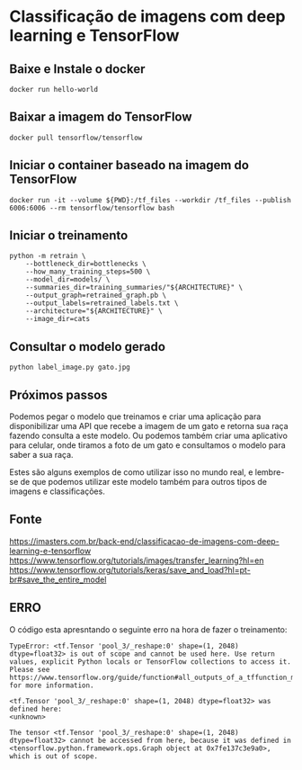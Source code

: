 # Classificação de imagens com deep learning e TensorFlow

## Baixe e Instale o docker 

    docker run hello-world

## Baixar a imagem do TensorFlow

    docker pull tensorflow/tensorflow

## Iniciar o container baseado na imagem do TensorFlow

    docker run -it --volume ${PWD}:/tf_files --workdir /tf_files --publish 6006:6006 --rm tensorflow/tensorflow bash

## Iniciar o treinamento

    python -m retrain \
        --bottleneck_dir=bottlenecks \
        --how_many_training_steps=500 \
        --model_dir=models/ \
        --summaries_dir=training_summaries/"${ARCHITECTURE}" \
        --output_graph=retrained_graph.pb \
        --output_labels=retrained_labels.txt \
        --architecture="${ARCHITECTURE}" \
        --image_dir=cats

## Consultar o modelo gerado

    python label_image.py gato.jpg

## Próximos passos

Podemos pegar o modelo que treinamos e criar uma aplicação para disponibilizar uma API que recebe a imagem de um gato e retorna sua raça fazendo consulta a este modelo. Ou podemos também criar uma aplicativo para celular, onde tiramos a foto de um gato e consultamos o modelo para saber a sua raça.

Estes são alguns exemplos de como utilizar isso no mundo real, e lembre-se de que podemos utilizar este modelo também para outros tipos de imagens e classificações.

## Fonte
https://imasters.com.br/back-end/classificacao-de-imagens-com-deep-learning-e-tensorflow
https://www.tensorflow.org/tutorials/images/transfer_learning?hl=en
https://www.tensorflow.org/tutorials/keras/save_and_load?hl=pt-br#save_the_entire_model

## ERRO

O código esta apresntando o seguinte erro na hora de fazer o treinamento:

    TypeError: <tf.Tensor 'pool_3/_reshape:0' shape=(1, 2048) dtype=float32> is out of scope and cannot be used here. Use return values, explicit Python locals or TensorFlow collections to access it.
    Please see https://www.tensorflow.org/guide/function#all_outputs_of_a_tffunction_must_be_return_values for more information.

    <tf.Tensor 'pool_3/_reshape:0' shape=(1, 2048) dtype=float32> was defined here:
    <unknown>

    The tensor <tf.Tensor 'pool_3/_reshape:0' shape=(1, 2048) dtype=float32> cannot be accessed from here, because it was defined in <tensorflow.python.framework.ops.Graph object at 0x7fe137c3e9a0>, which is out of scope.